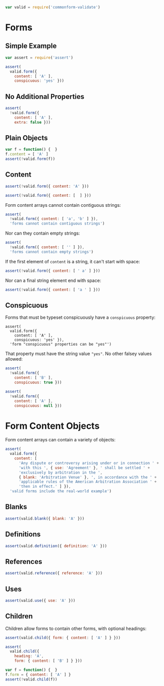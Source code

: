 ```javascript
var valid = require('commonform-validate')
```

# Forms

## Simple Example

```javascript
var assert = require('assert')

assert(
  valid.form({
    content: [ 'A' ],
    conspicuous: 'yes' }))
```

## No Additional Properties

```javascript
assert(
  !valid.form({
    content: [ 'A' ],
    extra: false }))
```

## Plain Objects

```javascript
var f = function() {  }
f.content = [ 'A' ]
assert(!valid.form(f))
```

## Content

```javascript
assert(!valid.form({ content: 'A' }))

assert(!valid.form({ content: [  ] }))
```

Form content arrays cannot contain contiguous strings:

```javascript
assert(
  !valid.form({ content: [ 'a', 'b' ] }),
  'forms cannot contain contiguous strings')
```

Nor can they contain empty strings:

```javascript
assert(
  !valid.form({ content: [ '' ] }),
  'forms cannot contain empty strings')
```

If the first element of `content` is a string, it can't start with space:

```javascript
assert(!valid.form({ content: [ ' a' ] }))
```

Nor can a final string element end with space:

```javascript
assert(!valid.form({ content: [ 'a ' ] }))
```

## Conspicuous

Forms that must be typeset conspicuously have a `conspicuous` property:

```javacript
assert(
  valid.form({
    content: [ 'A' ],
    conspicuous: 'yes' }),
  'form "conspicuous" properties can be "yes"')
```
That property must have the string value `"yes"`. No other falsey values allowed:

```javascript
assert(
  !valid.form({
    content: [ 'B' ],
    conspicuous: true }))

assert(
  !valid.form({
    content: [ 'A' ],
    conspicuous: null }))
```

# Form Content Objects

Form content arrays can contain a variety of objects:

```javascript
assert(
  valid.form({
    content: [
      'Any dispute or controversy arising under or in connection ' +
      'with this ', { use: 'Agreement' }, ' shall be settled ' +
      'exclusively by arbitration in the ',
      { blank: 'Arbitration Venue' }, ', in accordance with the ' +
      'applicable rules of the American Arbitration Association ' +
      'then in effect.' ] }),
  'valid forms include the real-world example')
```

## Blanks

```javascript
assert(valid.blank({ blank: 'A' }))
```

## Definitions

```javascript
assert(valid.definition({ definition: 'A' }))
```

## References

```javascript
assert(valid.reference({ reference: 'A' }))
```

## Uses

```javascript
assert(valid.use({ use: 'A' }))
```

## Children

Children allow forms to contain other forms, with optional headings:

```javascript
assert(valid.child({ form: { content: [ 'A' ] } }))

assert(
  valid.child({
    heading: 'A',
    form: { content: [ 'B' ] } }))

var f = function() {  }
f.form = { content: [ 'A' ] }
assert(!valid.child(f))
```
